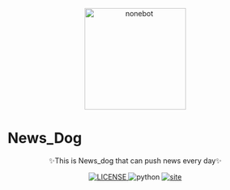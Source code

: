 <!-- markdownlint-disable MD033 MD041 -->
<p align="center">
  <a href="https://v2.nonebot.dev/"><img src="https://raw.githubusercontent.com/w1770946466/Everyday_News/main/log/planet-dog.svg" width="200" height="200" alt="nonebot"></a>
</p>

# News_Dog
<div align="center">
  ✨This is News_dog that can push news every day✨
</div>

<p align="center">
  <a href="https://raw.githubusercontent.com/w1770946466/Everyday_News/main/LICENSE">
    <img src="https://img.shields.io/github/license/nonebot/nonebot2" alt="LICENSE">
  </a>
  <img src="https://img.shields.io/badge/python-3.7.3+-blue" alt="python">
  <a href="https://github.com/w1770946466/Everyday_News/actions/workflows/main.yml">
    <img src="https://github.com/w1770946466/Everyday_News/actions/workflows/main.yml/badge.svg" alt="site"/>
  </a>
</p>
